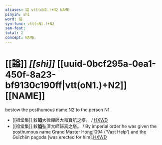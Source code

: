 ```yaml
---
aliases: 謚 vtt(oN1.)+N2 NAME
pinyin: shì
word: 謚
syn-func: vtt(oN1.)+N2
sem-feat: 
total: 2
concept: NAME 
---
```

# [[謚]] *[[shì]]*  [[uuid-0bcf295a-0ea1-450f-8a23-bf9130c190ff|vtt(oN1.)+N2]] [[NAME]]
bestow the posthumous name N2 to the person N1
 - [[祖堂集]] 敕**謚**大律禪師大和寶航之塔。 / [HXWD](https://hxwd.org/textview.html?location=KR6q0002_Yan_003-1105a.54)
 - [[祖堂集]] 敕**謚**弘濟大師歸真之塔。 / By imperial order he was given the posthumous name Grand Master Hóngjí094 ('Vast Help') and the Guīzhēn pagoda [was erected for him].[HXWD](https://hxwd.org/textview.html?location=KR6q0002_Yan_003-1112a.4)